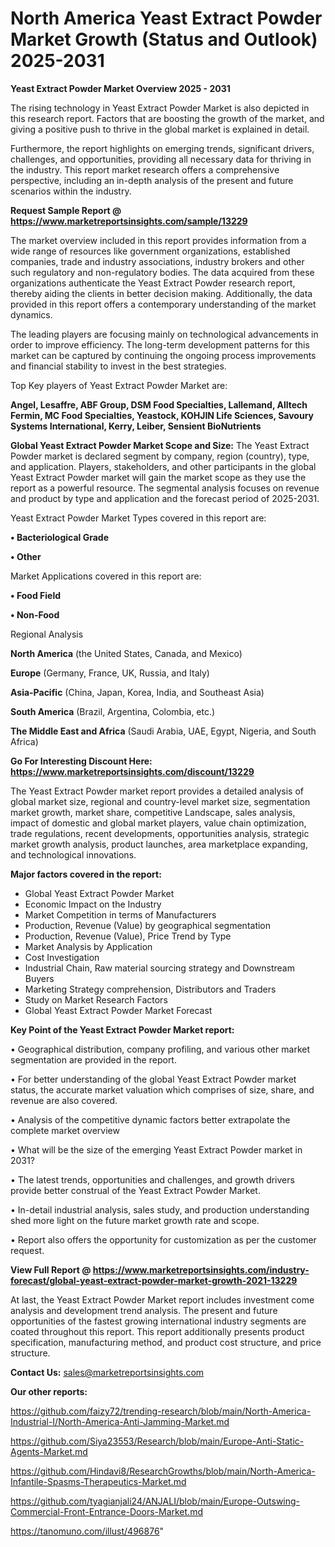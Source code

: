  # North America Yeast Extract Powder Market Growth (Status and Outlook) 2025-2031

<Strong> Yeast Extract Powder Market Overview 2025 - 2031</strong>

The rising technology in Yeast Extract Powder Market is also depicted in this research report. Factors that are boosting the growth of the market, and giving a positive push to thrive in the global market is explained in detail.

Furthermore, the report highlights on emerging trends, significant drivers, challenges, and opportunities, providing all necessary data for thriving in the industry. This report market research offers a comprehensive perspective, including an in-depth analysis of the present and future scenarios within the industry.

<strong>Request Sample Report @ <a href=https://www.marketreportsinsights.com/sample/13229>https://www.marketreportsinsights.com/sample/13229</a></strong>

The market overview included in this report provides information from a wide range of resources like government organizations, established companies, trade and industry associations, industry brokers and other such regulatory and non-regulatory bodies. The data acquired from these organizations authenticate the Yeast Extract Powder research report, thereby aiding the clients in better decision making. Additionally, the data provided in this report offers a contemporary understanding of the market dynamics.

The leading players are focusing mainly on technological advancements in order to improve efficiency. The long-term development patterns for this market can be captured by continuing the ongoing process improvements and financial stability to invest in the best strategies.

Top Key players of Yeast Extract Powder Market are:

<strong>Angel, Lesaffre, ABF Group, DSM Food Specialties, Lallemand, Alltech Fermin, MC Food Specialties, Yeastock, KOHJIN Life Sciences, Savoury Systems International, Kerry, Leiber, Sensient BioNutrients</strong>

<strong><b>Global Yeast Extract Powder Market Scope and Size:</b></strong>
The Yeast Extract Powder market is declared segment by company, region (country), type, and application. Players, stakeholders, and other participants in the global Yeast Extract Powder market will gain the market scope as they use the report as a powerful resource. The segmental analysis focuses on revenue and product by type and application and the forecast period of 2025-2031.

Yeast Extract Powder Market Types covered in this report are:

<strong>• Bacteriological Grade

• Other</strong>

Market Applications covered in this report are:

<strong>• Food Field

• Non-Food</strong> 

Regional Analysis

<strong>North America</strong> (the United States, Canada, and Mexico)

<strong>Europe</strong> (Germany, France, UK, Russia, and Italy)

<strong>Asia-Pacific</strong> (China, Japan, Korea, India, and Southeast Asia)

<strong>South America</strong> (Brazil, Argentina, Colombia, etc.)

<strong>The Middle East and Africa</strong> (Saudi Arabia, UAE, Egypt, Nigeria, and South Africa)

<strong>Go For Interesting Discount Here: <a href=https://www.marketreportsinsights.com/discount/13229>https://www.marketreportsinsights.com/discount/13229</a></strong>

The Yeast Extract Powder market report provides a detailed analysis of global market size, regional and country-level market size, segmentation market growth, market share, competitive Landscape, sales analysis, impact of domestic and global market players, value chain optimization, trade regulations, recent developments, opportunities analysis, strategic market growth analysis, product launches, area marketplace expanding, and technological innovations.

<strong><b>Major factors covered in the report:</b></strong>
<ul>
  <li>Global Yeast Extract Powder Market </li>
  <li>Economic Impact on the Industry</li>
  <li>Market Competition in terms of Manufacturers</li>
  <li>Production, Revenue (Value) by geographical segmentation</li>
  <li>Production, Revenue (Value), Price Trend by Type</li>
  <li>Market Analysis by Application</li>
  <li>Cost Investigation</li>
  <li>Industrial Chain, Raw material sourcing strategy and Downstream Buyers</li>
  <li>Marketing Strategy comprehension, Distributors and Traders</li>
  <li>Study on Market Research Factors</li>
  <li>Global Yeast Extract Powder Market Forecast</li>
</ul>

<strong><b>Key Point of the Yeast Extract Powder Market report:</b></strong>

• Geographical distribution, company profiling, and various other market segmentation are provided in the report.

• For better understanding of the global Yeast Extract Powder market status, the accurate market valuation which comprises of size, share, and revenue are also covered.

• Analysis of the competitive dynamic factors better extrapolate the complete market overview

• What will be the size of the emerging Yeast Extract Powder market in 2031?

• The latest trends, opportunities and challenges, and growth drivers provide better construal of the Yeast Extract Powder Market.

• In-detail industrial analysis, sales study, and production understanding shed more light on the future market growth rate and scope.

• Report also offers the opportunity for customization as per the customer request.

<strong><b>View Full Report @ <a href=https://www.marketreportsinsights.com/industry-forecast/global-yeast-extract-powder-market-growth-2021-13229>https://www.marketreportsinsights.com/industry-forecast/global-yeast-extract-powder-market-growth-2021-13229</a></b></strong>


At last, the Yeast Extract Powder Market report includes investment come analysis and development trend analysis. The present and future opportunities of the fastest growing international industry segments are coated throughout this report. This report additionally presents product specification, manufacturing method, and product cost structure, and price structure.

<strong>Contact Us:</strong>
sales@marketreportsinsights.com

<strong>Our other reports:</strong>

<a href=https://github.com/faizy72/trending-research/blob/main/North-America-Industrial-I/North-America-Anti-Jamming-Market.md>https://github.com/faizy72/trending-research/blob/main/North-America-Industrial-I/North-America-Anti-Jamming-Market.md</a>

<a href=https://github.com/Siya23553/Research/blob/main/Europe-Anti-Static-Agents-Market.md>https://github.com/Siya23553/Research/blob/main/Europe-Anti-Static-Agents-Market.md</a>

<a href=https://github.com/Hindavi8/ResearchGrowths/blob/main/North-America-Infantile-Spasms-Therapeutics-Market.md>https://github.com/Hindavi8/ResearchGrowths/blob/main/North-America-Infantile-Spasms-Therapeutics-Market.md</a>

<a href=https://github.com/tyagianjali24/ANJALI/blob/main/Europe-Outswing-Commercial-Front-Entrance-Doors-Market.md>https://github.com/tyagianjali24/ANJALI/blob/main/Europe-Outswing-Commercial-Front-Entrance-Doors-Market.md</a>

<a href=https://tanomuno.com/illust/496876>https://tanomuno.com/illust/496876</a>"
